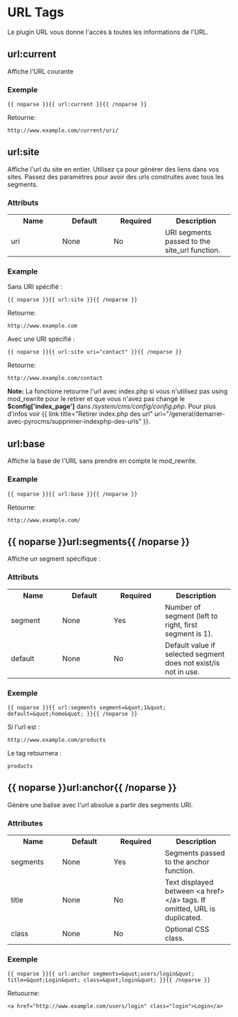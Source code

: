 ﻿# URL Tags

Le plugin URL vous donne l'accès à toutes les informations de l'URL.

## url:current

Affiche l'URL courante

### Exemple

	{{ noparse }}{{ url:current }}{{ /noparse }}

Retourne:

	http://www.example.com/current/uri/

## url:site

Affiche l'url du site en entier. Utilisez  ça pour générer des liens dans vos sites. Passez des paramètres pour avoir des urls construites avec tous les segments.

### Attributs

<table cellpadding="0" cellspacing="0">
	<tbody>
		<tr>
			<th>Name</th>
			<th>Default</th>
			<th>Required</th>
			<th>Description</th>
		</tr>
		<tr>
			<td width="100">uri</td>
			<td width="100">None</td>
			<td width="100">No</td>
			<td>URI segments passed to the site_url function.</td>
		</tr>
	</tbody>
</table>

### Example

Sans URI spécifié : 

	{{ noparse }}{{ url:site }}{{ /noparse }}

Retourne:

	http://www.example.com

Avec une URI spécifié :

	{{ noparse }}{{ url:site uri="contact" }}{{ /noparse }}

Retourne:

	http://www.example.com/contact

<div class="tip"><strong>Note:</strong>  La fonctione retourne l'url avec index.php si vous n'utilisez pas using mod_rewrite pour le retirer et que vous n'avez pas changé le <strong>$config['index_page']</strong> dans <em>/system/cms/config/config.php</em>. Pour plus d'infos voir  {{ link title="Retirer index.php des url" uri="/general/demarrer-avec-pyrocms/supprimer-indexphp-des-urls" }}.</div>

## url:base

Affiche la base de l'URL sans prendre en compte le mod_rewrite.

### Example

	{{ noparse }}{{ url:base }}{{ /noparse }}

Retourne:

	http://www.example.com/

## {{ noparse }}url:segments{{ /noparse }}

Affiche un segment spécifique : 

### Attributs

<table cellpadding="0" cellspacing="0">
	<tbody>
		<tr>
			<th>
				Name</th>
			<th>
				Default</th>
			<th>
				Required</th>
			<th>
				Description</th>
		</tr>
		<tr>
			<td width="100">
				segment</td>
			<td width="100">
				None</td>
			<td width="100">
				Yes</td>
			<td>
				Number of segment (left to right, first segment is 1).</td>
		</tr>
		<tr>
			<td width="100">
				default</td>
			<td width="100">
				None</td>
			<td width="100">
				No</td>
			<td>Default value if selected segment does not exist/is not in use.</td>
		</tr>
	</tbody>
</table>

### Exemple

	{{ noparse }}{{ url:segments segment=&quot;1&quot; default=&quot;home&quot; }}{{ /noparse }}

Si l'url est :

	http://www.example.com/products
	
Le tag retournera : 

	products

## {{ noparse }}url:anchor{{ /noparse }}</h5>

Génère une balise <a></a> avec l'url absolue a partir des segments URI.

### Attributes

<table cellpadding="0" cellspacing="0">
	<tbody>
		<tr>
			<th>
				Name</th>
			<th>
				Default</th>
			<th>
				Required</th>
			<th>
				Description</th>
		</tr>
		<tr>
			<td width="100">
				segments</td>
			<td width="100">
				None</td>
			<td width="100">
				Yes</td>
			<td>
				Segments passed to the anchor function.</td>
		</tr>
		<tr>
			<td width="100">
				title</td>
			<td width="100">
				None</td>
			<td width="100">
				No</td>
			<td>
				Text displayed between &lt;a href&gt;&lt;/a&gt; tags. If omitted, URL is duplicated.</td>
		</tr>
		<tr>
			<td width="100">
				class</td>
			<td width="100">
				None</td>
			<td width="100">
				No</td>
			<td>
				Optional CSS class.</td>
		</tr>
	</tbody>
</table>

### Exemple

	{{ noparse }}{{ url:anchor segments=&quot;users/login&quot; title=&quot;Login&quot; class=&quot;login&quot; }}{{ /noparse }}
	
Retuourne:

	<a href="http://www.example.com/users/login" class="login">Login</a>
